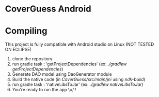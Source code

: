 CoverGuess Android
=======

Compiling
======
This project is fully compatible with Android studio on Linux (NOT TESTED ON ECLIPSE)

1. clone the repository
2. run gradle task : 'getProjectDependencies' (ex: *./gradlew getProjectDependencies*)
3. Generate DAO model using DaoGenerator module
4. Build the native code (in *CoverGuess/src/main/jni* using *ndk-build*)
5. run gradle task : 'nativeLibsToJar' (ex: *./gradlew nativeLibsToJar*)
6. You're ready to run the app \o/ !
